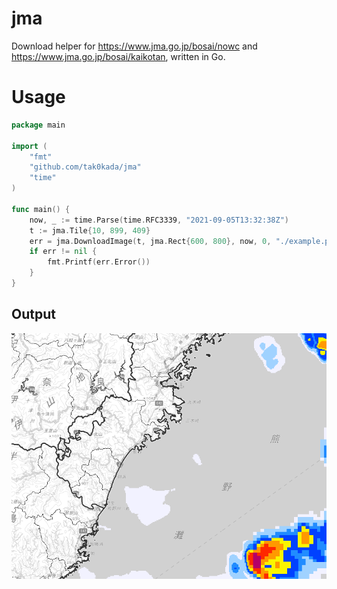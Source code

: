 # jma
Download helper for https://www.jma.go.jp/bosai/nowc and https://www.jma.go.jp/bosai/kaikotan, written in Go.

# Usage
```go
package main

import (
	"fmt"
	"github.com/tak0kada/jma"
	"time"
)

func main() {
	now, _ := time.Parse(time.RFC3339, "2021-09-05T13:32:38Z")
	t := jma.Tile{10, 899, 409}
	err = jma.DownloadImage(t, jma.Rect{600, 800}, now, 0, "./example.png")
	if err != nil {
		fmt.Printf(err.Error())
	}
}
```

## Output
![example image downloaded from jma.go.jp](./example.png)
